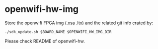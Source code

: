 # openwifi-hw-img
Store the openwifi FPGA img (.xsa .ltx) and the related git info crated by:
```
./sdk_update.sh $BOARD_NAME $OPENWIFI_HW_IMG_DIR
```

Please check README of openwifi-hw.

